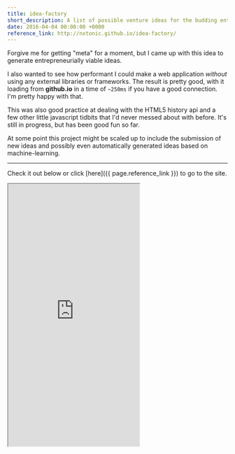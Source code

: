 ```yaml
---
title: idea-factory
short_description: A list of possible venture ideas for the budding entrepreneur.
date: 2016-04-04 00:00:00 +0000
reference_link: http://nxtonic.github.io/idea-factory/
---
```

Forgive me for getting "meta" for a moment, but I came up with this idea to generate entrepreneurially viable ideas.

I also wanted to see how performant I could make a web application _without_ using any external libraries or frameworks. The result is pretty good, with it loading from __github.io__ in a time of `~250ms` if you have a good connection. I'm pretty happy with that.

This was also good practice at dealing with the HTML5 history api and a few other little javascript tidbits that I'd never messed about with before. It's still in progress, but has been good fun so far.

At some point this project might be scaled up to include the submission of new ideas and possibly even automatically generated ideas based on machine-learning.

---

Check it out below or click [here]({{ page.reference_link }}) to go to the site.

<div class="full-width rounded">
  <iframe height="600px" src="https://nxtonic.github.io/idea-factory/"></iframe>
</div>
